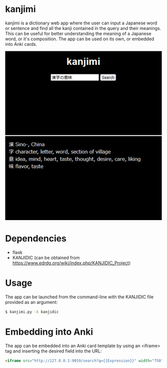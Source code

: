 # kanjimi
kanjimi is a dictionary web app where the user can input a Japanese word or sentence and find all the kanji contained in the query and their meanings. This can be useful for better understanding the meaning of a Japanese word, or it's composition. The app can be used on its own, or embedded into Anki cards.

<img src="screenshot.jpg">
<img src="screenshot2.jpg">

# Dependencies
- flask
- KANJIDIC (can be obtained from https://www.edrdg.org/wiki/index.php/KANJIDIC_Project)

# Usage
The app can be launched from the command-line with the KANJIDIC file provided as an argument:
```sh
$ kanjimi.py -k kanjidic
```

# Embedding into Anki
The app can be embedded into an Anki card template by using an \<iframe\> tag and inserting the desired field into the URL:
```html
<iframe src="http://127.0.0.1:9019/search?q={{Expression}}" width="750" height="250" frameBorder="0"></iframe>
```

